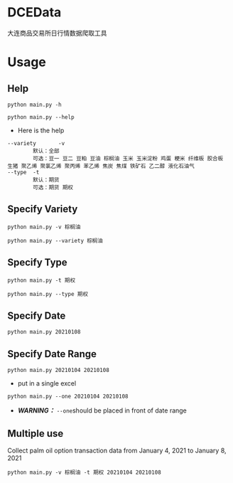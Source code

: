 # DCEData
大连商品交易所日行情数据爬取工具

# Usage
## Help
```shell script
python main.py -h
```
```shell script
python main.py --help
```
- Here is the help
```shell script
--variety       -v
        默认：全部
        可选：豆一 豆二 豆粕 豆油 棕榈油 玉米 玉米淀粉 鸡蛋 粳米 纤维板 胶合板 生猪 聚乙烯 聚氯乙烯 聚丙烯 苯乙烯 焦炭 焦煤 铁矿石 乙二醇 液化石油气
--type  -t
        默认：期货
        可选：期货 期权
```
## Specify Variety
```shell script
python main.py -v 棕榈油
```
```shell script
python main.py --variety 棕榈油
```
## Specify Type
```shell script
python main.py -t 期权
```
```shell script
python main.py --type 期权
```
## Specify Date
```shell script
python main.py 20210108
```
## Specify Date Range
```shell script
python main.py 20210104 20210108
```
- put in a single excel
```shell script
python main.py --one 20210104 20210108
```
- ***WARNING：*** `--one`should be placed in front of date range
## Multiple use
Collect palm oil option transaction data from January 4, 2021 to January 8, 2021
```shell script
python main.py -v 棕榈油 -t 期权 20210104 20210108
```